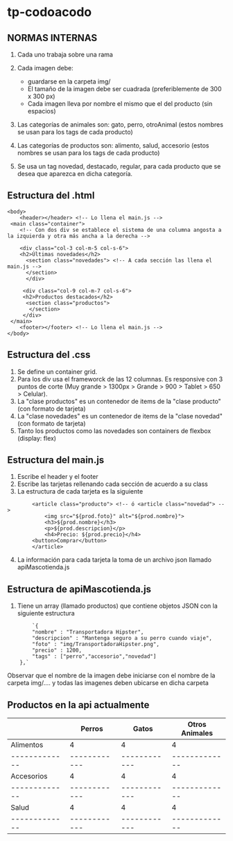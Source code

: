 # tp-codoacodo

## NORMAS INTERNAS

1. Cada uno trabaja sobre una rama
2. Cada imagen debe:
	- guardarse en la carpeta img/
	- El tamaño de la imagen debe ser cuadrada (preferiblemente de 300 x 300 px)
	- Cada imagen lleva por nombre el mismo que el del producto (sin espacios)
	
3. Las categorías de animales son: gato, perro, otroAnimal (estos nombres se usan para los tags de cada producto)
4. Las categorías de productos son: alimento, salud, accesorio (estos nombres se usan para los tags de cada producto)
5. Se usa un tag novedad, destacado, regular, para cada producto que se desea que aparezca en dicha categoría.

## Estructura del .html
```
<body>
    <header></header> <!-- Lo llena el main.js -->
 <main class="container">
    <!-- Con dos div se establece el sistema de una columna angosta a la izquierda y otra más ancha a la derecha -->
     
    <div class="col-3 col-m-5 col-s-6">
    <h2>Últimas novedades</h2>
      <section class="novedades"> <!-- A cada sección las llena el main.js -->
      </section>
      </div>
      
     <div class="col-9 col-m-7 col-s-6">  
     <h2>Productos destacados</h2>
      <section class="productos">
       </section>
     </div>     
 </main>
    <footer></footer> <!-- Lo llena el main.js -->
</body>
```
## Estructura del .css
1. Se define un container grid.
2. Para los div usa el frameworck de las 12 columnas. Es responsive con 3 puntos de corte (Muy grande > 1300px > Grande > 900 > Tablet > 650 > Celular).
3. La "clase productos" es un contenedor de items de la "clase producto" (con formato de tarjeta)
4. La "clase novedades" es un contenedor de items de la "clase novedad" (con formato de tarjeta)
5. Tanto los productos como las novedades son containers de flexbox (display: flex)

## Estructura del main.js
1. Escribe el header y el footer
2. Escribe las tarjetas rellenando cada sección de acuerdo a su class
3. La estructura de cada tarjeta es la siguiente
```
		<article class="producto"> <!-- ó <article class="novedad"> -->
			<img src="${prod.foto}" alt="${prod.nombre}">
 	    	<h3>${prod.nombre}</h3>
  	    	<p>${prod.descripcion}</p>
  	    	<h4>Precio: ${prod.precio}</h4>
      	<button>Comprar</button>
  	 	</article>
 ```     
4. La información para cada tarjeta la toma de un archivo json llamado apiMascotienda.js

## Estructura de apiMascotienda.js
1. Tiene un array (llamado productos) que contiene objetos JSON con la siguiente estructura
```
		`{
		"nombre" : "Transportadora Hipster",
		"descripcion" : "Mantenga seguro a su perro cuando viaje",
		"foto" : "img/TransportadoraHipster.png",
		"precio" : 1200,
		"tags" : ["perro","accesorio","novedad"]
	},`
```
Observar que el nombre de la imagen debe iniciarse con el nombre de la carpeta img/.... y todas las imagenes deben ubicarse en dicha carpeta
	
## Productos en la api actualmente
	
|					| Perros			|	Gatos			| Otros Animales|
|------------- | ------------ | ------------ | ------------- |
|Alimentos		|			4		|			4		|			4		 |
|------------- | ------------ | ------------ | ------------- |
|Accesorios		|			4		|			4		|			4		 |
|------------- | ------------ | ------------ | ------------- |
|Salud			|			4		|			4		|			4		 |
|------------- | ------------ | ------------ | ------------- |
